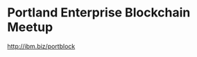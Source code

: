 # Portland Enterprise Blockchain Meetup

<a href="https://ibm.biz/portblock">http://ibm.biz/portblock</a>

